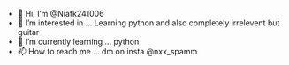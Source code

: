 - 👋 Hi, I’m @Niafk241006
- 👀 I’m interested in ... Learning python and also completely irrelevent but guitar
- 🌱 I’m currently learning ... python
- 📫 How to reach me ... dm on insta @nxx_spamm

<!---
Niafk241006/Niafk241006 is a ✨ special ✨ repository because its `README.md` (this file) appears on your GitHub profile.
You can click the Preview link to take a look at your changes.
--->
